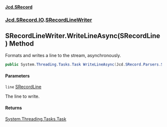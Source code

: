 #### [Jcd.SRecord](index.md 'index')
### [Jcd.SRecord.IO](Jcd.SRecord.IO.md 'Jcd.SRecord.IO').[SRecordLineWriter](Jcd.SRecord.IO.SRecordLineWriter.md 'Jcd.SRecord.IO.SRecordLineWriter')

## SRecordLineWriter.WriteLineAsync(SRecordLine) Method

Formats and writes a line to the stream, asynchronously.

```csharp
public System.Threading.Tasks.Task WriteLineAsync(Jcd.SRecord.Parsers.SRecordLine line);
```
#### Parameters

<a name='Jcd.SRecord.IO.SRecordLineWriter.WriteLineAsync(Jcd.SRecord.Parsers.SRecordLine).line'></a>

`line` [SRecordLine](Jcd.SRecord.Parsers.SRecordLine.md 'Jcd.SRecord.Parsers.SRecordLine')

The line to write.

#### Returns
[System.Threading.Tasks.Task](https://docs.microsoft.com/en-us/dotnet/api/System.Threading.Tasks.Task 'System.Threading.Tasks.Task')